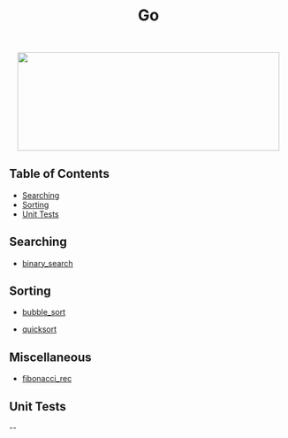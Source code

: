 <h1 align="center">Go</h1> <br>

<p align="center"><image src="https://external-content.duckduckgo.com/iu/?u=https%3A%2F%2Ftse1.mm.bing.net%2Fth%3Fid%3DOIP.SqIO9qN8Y3whTDheUD5FUgHaCy%26pid%3DApi&f=1" width ="474" height="178"></image></p>

## Table of Contents

- [Searching](#searching)
- [Sorting](#sorting)
- [Unit Tests](#unit-tests)

<a name="searching"></a>

## Searching

- [binary_search](https://github.com/aniketsharma00411/algorithmsUse/blob/master/Go/Searching/binary_search.go)

<a name="sorting"></a>

## Sorting

- [bubble_sort](https://github.com/aniketsharma00411/algorithmsUse/blob/master/Go/Sorting/bubble_sort.go)

- [quicksort](https://github.com/aniketsharma00411/algorithmsUse/blob/master/Go/Sorting/quicksort.go)

<a name="unit-tests"></a>

## Miscellaneous

- [fibonacci_rec](https://github.com/aniketsharma00411/algorithmsUse/blob/master/Go/Miscellaneous/fibonacci_rec.go)

## Unit Tests

--

